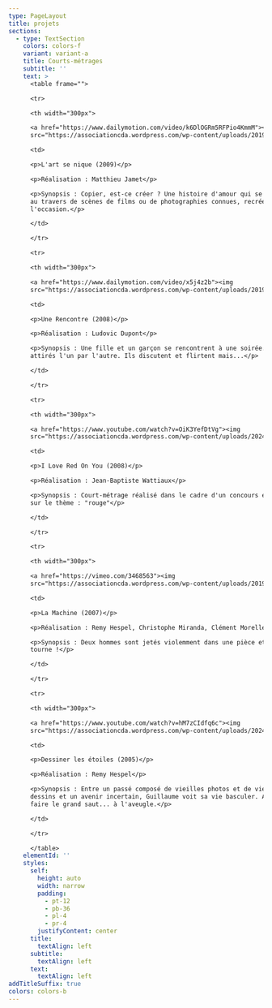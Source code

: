 ```yaml
---
type: PageLayout
title: projets
sections:
  - type: TextSection
    colors: colors-f
    variant: variant-a
    title: Courts-métrages
    subtitle: ''
    text: >
      <table frame="">

      <tr>

      <th width="300px">

      <a href="https://www.dailymotion.com/video/k6DlOGRm5RFPio4KmmM"><img
      src="https://associationcda.wordpress.com/wp-content/uploads/2019/08/artsenique01-1817097966-e1722580693716.jpg?w=300"></a></th>

      <td>

      <p>L'art se nique (2009)</p>

      <p>Réalisation : Matthieu Jamet</p>

      <p>Synopsis : Copier, est-ce créer ? Une histoire d'amour qui se raconte
      au travers de scènes de films ou de photographies connues, recréées pour
      l'occasion.</p>

      </td>

      </tr>

      <tr>

      <th width="300px">

      <a href="https://www.dailymotion.com/video/x5j4z2b"><img
      src="https://associationcda.wordpress.com/wp-content/uploads/2019/08/artsenique01-1817097966-e1722580693716.jpg?w=300"></a></th>

      <td>

      <p>Une Rencontre (2008)</p>

      <p>Réalisation : Ludovic Dupont</p>

      <p>Synopsis : Une fille et un garçon se rencontrent à une soirée. Ils sont
      attirés l'un par l'autre. Ils discutent et flirtent mais...</p>

      </td>

      </tr>

      <tr>

      <th width="300px">

      <a href="https://www.youtube.com/watch?v=OiK3YefDtVg"><img
      src="https://associationcda.wordpress.com/wp-content/uploads/2024/08/i-love-red-on-you-court-metrage-2008-hq-3386095374-e1722937722459.jpg?w=300"></a></th>

      <td>

      <p>I Love Red On You (2008)</p>

      <p>Réalisation : Jean-Baptiste Wattiaux</p>

      <p>Synopsis : Court-métrage réalisé dans le cadre d'un concours étudiant
      sur le thème : "rouge"</p>

      </td>

      </tr>

      <tr>

      <th width="300px">

      <a href="https://vimeo.com/3468563"><img
      src="https://associationcda.wordpress.com/wp-content/uploads/2019/08/artsenique01-1817097966-e1722580693716.jpg?w=300"></a></th>

      <td>

      <p>La Machine (2007)</p>

      <p>Réalisation : Remy Hespel, Christophe Miranda, Clément Morelle</p>

      <p>Synopsis : Deux hommes sont jetés violemment dans une pièce et... ça
      tourne !</p>

      </td>

      </tr>

      <tr>

      <th width="300px">

      <a href="https://www.youtube.com/watch?v=hM7zCIdfq6c"><img
      src="https://associationcda.wordpress.com/wp-content/uploads/2024/08/dessiner-les-etoiles-cm-hq-358084912-e1722938164591.jpg?w=300"></a></th>

      <td>

      <p>Dessiner les étoiles (2005)</p>

      <p>Réalisation : Remy Hespel</p>

      <p>Synopsis : Entre un passé composé de vieilles photos et de vieux
      dessins et un avenir incertain, Guillaume voit sa vie basculer. A lui de
      faire le grand saut... à l'aveugle.</p>

      </td>

      </tr>

      </table>
    elementId: ''
    styles:
      self:
        height: auto
        width: narrow
        padding:
          - pt-12
          - pb-36
          - pl-4
          - pr-4
        justifyContent: center
      title:
        textAlign: left
      subtitle:
        textAlign: left
      text:
        textAlign: left
addTitleSuffix: true
colors: colors-b
---
```

